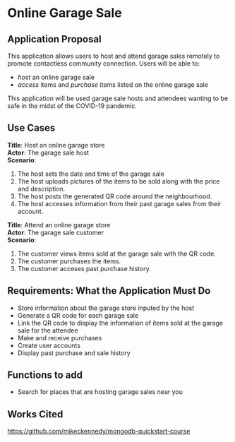 # Online Garage Sale

## Application Proposal

This application allows users to host and attend garage sales remotely to promote contactless community connection. Users will be able to:
- *host* an online garage sale
- *access* items and *purchase* items listed on the online garage sale

This application will be used garage sale hosts and attendees wanting to be safe in the midst of the COVID-19 pandemic. 

## Use Cases

**Title**: Host an online garage store <br />
**Actor**: The garage sale host <br />
**Scenario**: 
1. The host sets the date and time of the garage sale
2. The host uploads pictures of the items to be sold along with the price and description.
3. The host posts the generated QR code around the neighbourhood.
4. The host accesses information from their past garage sales from their account. 

**Title**: Attend an online garage store <br />
**Actor**: The garage sale customer <br />
**Scenario**: 
1.  The customer views items sold at the garage sale with the QR code.
2.  The customer purchases the items.
3.  The customer acceses past purchase history.

## Requirements: What the Application Must Do
- Store information about the garage store inputed by the host
- Generate a QR code for each garage sale
- Link the QR code to display the information of items sold at the garage sale for the attendee
- Make and receive purchases
- Create user accounts
- Display past purchase and sale history

## Functions to add
<!-- - Update the display of items as they are sold -->
<!-- - User accounts -->
<!-- - Access past purchase and sale history -->
- Search for places that are hosting garage sales near you


## Works Cited
https://github.com/mikeckennedy/mongodb-quickstart-course

  
